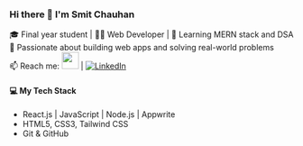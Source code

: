 ### Hi there 👋 I'm Smit Chauhan  
🎓 Final year student | 🧑‍💻 Web Developer | 🌱 Learning MERN stack and DSA<br>
🚀 Passionate about building web apps and solving real-world problems  
📫 Reach me: [<img src="https://img.icons8.com/fluency/48/instagram-new.png" width="30"/>](https://www.instagram.com/smiiit_318/)
 | [![LinkedIn](https://img.shields.io/badge/LinkedIn-%230077B5.svg?style=for-the-badge&logo=linkedin&logoColor=white)](https://www.linkedin.com/in/chauhan-smit/)


#### 💻 My Tech Stack
- React.js | JavaScript | Node.js | Appwrite
- HTML5, CSS3, Tailwind CSS
- Git & GitHub


